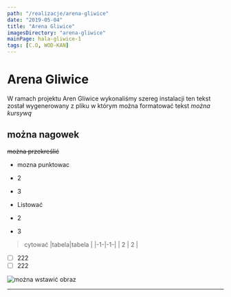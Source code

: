 ```yaml
---
path: "/realizacje/arena-gliwice"
date: "2019-05-04"
title: "Arena Gliwice"
imagesDirectory: "arena-gliwice"
mainPage: hala-gliwice-1
tags: [C.O, WOD-KAN]
---
```


# Arena Gliwice

W ramach projektu Aren Gliwice wykonaliśmy szereg instalacji 
ten tekst został wygenerowany z pliku w którym można formatować tekst
*można kursywą*
## można nagowek
~~można przekreślić~~

 - mozna punktowac
 - 2
 - 3
 
 - Listować
 - 2
 - 3
 

> cytować
|tabela|tabela  |
|-1-|-1-|
| 2 | 2 |

 - [ ] 222
 - [ ] 222
 
![można wstawić obraz](https://images.unsplash.com/photo-1543674892-7d64d45df18b?ixlib=rb-1.2.1&ixid=eyJhcHBfaWQiOjEyMDd9&auto=format&fit=crop&w=1230&q=80)
  

---
